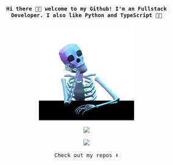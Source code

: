 <h4 align="center"><samp> Hi there 👋🏾  welcome to my Github! I'm an Fullstack Developer. I also like Python and TypeScript 🚬🐍 </samp></h4>

<p align="center">
  <img width="250" src="./skeleton.gif">
</p>

<p align="center">
  <a href="https://linyers.com.ar" target="blank">
    <img src="https://skillicons.dev/icons?i=devto" />
  </a>
</p>

<p align="center">
  <a href="https://skillicons.dev">
    <img src="https://skillicons.dev/icons?i=python,django,docker,linux,postman,js,ts,html,css,react,nextjs,tailwind" />
  </a>
</p>

<p align="center"><samp>
Check out my repos ⬇️  
  </samp>
</p>
